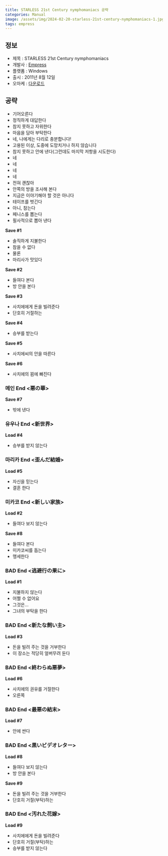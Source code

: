 ```yaml
---
title: STARLESS 21st Century nymphomaniacs 공략
categories: Manual
image: /assets/img/2024-02-20-starless-21st-century-nymphomaniacs-1.jpg
tags: empress
---
```

## 정보

* 제목 : STARLESS 21st Century nymphomaniacs
* 개발사 : [Empress](/tags/empress)
* 플랫폼 : Windows
* 출시 : 2011년 8월 12일
* 오마케 : [다운로드](/assets/omake/starless-21st-century-nymphomaniacs.zip)


## 공략

* 기어오른다
* 정직하게 대답한다
* 참지 못하고 자위한다
* 마음을 담아 부탁한다
* 네, 나에게는 다리로 충분합니다!
* 고용된 이상, 도중에 도망치거나 하지 않습니다
* 참지 못하고 안에 낸다(그런데도 마지막 저항을 시도한다)
* 네
* 네
* 네
* 네
* 전혀 괜찮아
* 안쪽의 방을 조사해 본다
* 지금은 이야기해야 할 것은 아니다
* 테이프를 벗긴다
* 아니, 참는다
* 페니스를 뽑는다
* 필사적으로 뽑아 낸다

**Save #1**
* 솔직하게 지불한다
* 참을 수 없다
* 물론
* 마리사가 맛있다

**Save #2**
* 들여다 본다
* 방 안을 본다

**Save #3**
* 사치에에게 돈을 빌려준다
* 단호히 거절하는

**Save #4**
* 승부를 받는다

**Save #5**
* 사치에씨의 안을 따른다

**Save #6**
* 사치에의 꾐에 빠진다

### 메인 End <悪の華>

**Save #7**
* 밖에 낸다

### 유우나 End <新世界>

**Load #4**
* 승부를 받지 않는다

### 마리카 End <歪んだ結婚>

**Load #5**
* 자신을 믿는다
* 결혼 한다

### 미카코 End <新しい家族>

**Load #2**
* 들여다 보지 않는다

**Save #8**
* 들여다 본다
* 미카코씨를 돕는다
* 맹세한다

### BAD End <逃避行の果に>

**Load #1**
* 지불하지 않는다
* 어쩔 수 없어요
* 그것은...
* 그녀의 부탁을 한다

### BAD End <新たな飼い主>

**Load #3**
* 돈을 빌려 주는 것을 거부한다
* 이 장소는 적당히 얼버무려 둔다

### BAD End <終わらぬ悪夢>

**Load #6**
* 사치에의 권유를 거절한다
* 오른쪽

### BAD End <最悪の結末>

**Load #7**
* 안에 싼다

### BAD End <黒いビデオレター>

**Load #8**
* 들여다 보지 않는다
* 방 안을 본다

**Save #9**
* 돈을 빌려 주는 것을 거부한다
* 단호히 거절(부탁)하는

### BAD End <汚れた花嫁>

**Load #9**
* 사치에에게 돈을 빌려준다
* 단호히 거절(부탁)하는
* 승부를 받지 않는다
